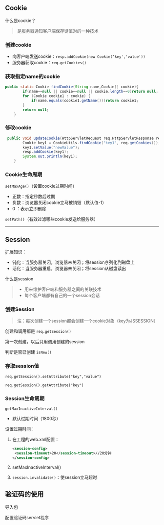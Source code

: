 

##  Cookie

什么是cookie？

> 是服务器通知客户端保存键值对的一种技术

###  创建cookie

- 向客户端发送cookie：`resp.addCookie(new Cookie(‘key','value'))`
- 服务器获取cookie：`req.getCookies()`

###  获取指定name的cookie

```java
public static Cookie findCookie(String name,Cookie[] cookie){
        if(name==null || cookie==null || cookie.length==0)return null;
        for (Cookie cookie1 : cookie) {
            if(name.equals(cookie1.getName()))return cookie1;
        }
        return null;
    }
```

###  修改cookie

```java
 public void updateCookie(HttpServletRequest req,HttpServletResponse resp){
        Cookie key1 = CookieUtils.findCookie("key1", req.getCookies());
        key1.setValue("newValue");
        resp.addCookie(key1);
        System.out.println(key1);
    }
```

### Cookie生命周期

`setMaxAge()`（设置cookie过期时间）

- 正数：指定秒数后过期
- 负数：浏览器关闭cookie立马被销毁（默认值-1）
- 0 ：表示立即删除

`setPath()`（有效过滤哪些cookie发送给服务器）

---



##  Session

扩展知识：

- 钝化：当服务器关闭，浏览器未关闭；将session序列化到磁盘上
- 活化：当服务器重启，浏览器未关闭；将session从磁盘读出

什么是session

> - 用来维护客户端和服务器之间的关联技术
> - 每个客户端都有自己的一个session会话

###  创建Session

> 注：每次创建一个session都会创建一个cookie对象（key为JSSESSION）

创建和调用都是 `req.getSession()`

第一次创建，以后只用调用创建的session

判断是否已创建 `isNew()`

###  存取session值

`req.getSession().setAttribute("key","value")`

``req.getSession().getAttribute("key")``



###  Session生命周期

`getMaxInactiveInterval()`

- 默认过期时间（1800秒）

设置过期时间：

1. 在工程的web.xml配置：

   ```xml
   <session-config>
   	<session-timeout>20</session-timeout>//20分钟
   </session-config>
   ```

2. setMaxInactiveInterval()

3. `session.invalidate()`：使session立马超时





##  验证码的使用

导入包

配置验证码servlet程序

